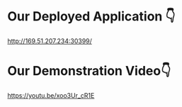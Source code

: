 # Our Deployed Application 👇
http://169.51.207.234:30399/

# Our Demonstration Video👇
https://youtu.be/xoo3Ur_cR1E
